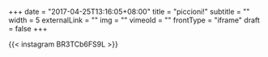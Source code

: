 +++
date = "2017-04-25T13:16:05+08:00"
title = "piccioni!"
subtitle = ""
width = 5
externalLink = ""
img = ""
vimeoId = ""
frontType = "iframe"
draft = false
+++



{{< instagram BR3TCb6FS9L >}}
